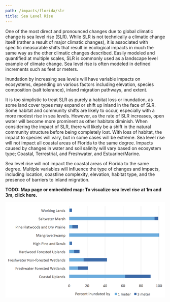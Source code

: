```yaml
---
path: /impacts/florida/slr
title: Sea Level Rise
---
```


<content-header icon="sea_level_rise" title="Sea Level Rise"></content-header>

One of the most direct and pronounced changes due to global climatic change is sea level rise (SLR). While SLR is not technically a climatic change itself (rather a result of major climatic changes), it is associated with specific measurable shifts that result in ecological impacts in much the same way as the other climatic changes described. Easily modeled and quantified at multiple scales, SLR is commonly used as a landscape level example of climate change. Sea level rise is often modeled in defined increments such as feet or meters.

Inundation by increasing sea levels will have variable impacts on ecosystems, depending on various factors including elevation, species composition (salt tolerance), inland migration pathways, and extent.

It is too simplistic to treat SLR as purely a habitat loss or inundation, as some land cover types may expand or shift up inland in the face of SLR. Some habitat and community shifts are likely to occur, especially with a more modest rise in sea levels. However, as the rate of SLR increases, open water will become more prominent as other habitats diminish. When considering the impact of SLR, there will likely be a shift in the natural community structure before being completely lost. With loss of habitat, the impact to species will vary, but in some cases will be extreme. Sea level rise will not impact all coastal areas of Florida to the same degree. Impacts caused by changes in water and soil salinity will vary based on ecosystem type; Coastal, Terrestrial, and Freshwater, and Estuarine/Marine.

Sea level rise will not impact the coastal areas of Florida to the same degree. Multiple variables will influence the type of changes and impacts, including location, coastline complexity, elevation, habitat type, and the presence of barriers to inland migration.

**TODO: Map page or embedded map: To visualize sea level rise at 1m and 3m, click here.**

![SLR chart by Conservation Asset](slr-chart.png 'Figure 1: Percent inundation of coastal and terrestrial conservation assets by 1 and 3 meters sea level rise.')
